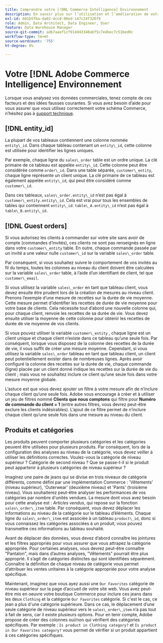 ```yaml
---
title: Comprendre votre [!DNL Commerce Intelligence] Environnement
description: En savoir plus sur l’utilisation et l’amélioration de votre [!DNL Commerce Intelligence] environnement.
exl-id: 601b5fba-da02-4cc8-96ed-147c24f326f9
role: Admin, Data Architect, Data Engineer, User
feature: Data Warehouse Manager
source-git-commit: adb7aaef1cf914d43348abf5c7e4bec7c51bed0c
workflow-type: tm+mt
source-wordcount: '755'
ht-degree: 0%

---
```


# Votre [!DNL Adobe Commerce Intelligence] Environnement

Lorsque vous analysez vos données commerciales, tenez compte de ces facteurs et des idées fausses courantes. Si vous avez besoin d’aide pour vous assurer que vous utilisez correctement votre schéma Commerce, n’hésitez pas à [support technique](https://experienceleague.adobe.com/docs/commerce-knowledge-base/kb/troubleshooting/miscellaneous/mbi-service-policies.html).

## [!DNL entity\_id]

La plupart de vos tableaux contiennent une colonne nommée `entity\_id`. Dans chaque tableau contenant un `entity\_id`, cette colonne est utilisée pour identifier les lignes uniques.

Par exemple, chaque ligne du `sales\_order` table est un ordre unique. La clé primaire de ce tableau est appelée `entity\_id`. Cette colonne peut être considérée comme `order\_id`. Dans une table séparée, `customer\_entity`, chaque ligne représente un client unique. La clé primaire de ce tableau est également appelée `entity\_id`, qui peut être considéré comme `customer\_id`.

Dans ces tableaux, `sales\_order.entity\_id` n’est pas égal à `customer\_entity.entity\_id`. Cela est vrai pour tous les ensembles de tables qui contiennent `entity\_id`: `table\_A.entity\_id` n’est pas égal à `table\_B.entity\_id`.

## [!DNL Guest orders]

Si vous autorisez les clients à commander sur votre site sans avoir de compte (commandes d’invités), ces clients ne sont pas renseignés en ligne dans votre `customer\_entity` table. En outre, chaque commande passée par un invité a une valeur nulle `customer\_id` sur la variable `sales\_order` table.

Par conséquent, si vous souhaitez suivre le comportement de vos invités au fil du temps, toutes les colonnes au niveau du client doivent être calculées sur la variable `sales\_order` table, à l’aide d’un identifiant de client, tel que `customer\_email`.

Si vous utilisez la variable `sales\_order` en tant que tableau client, vous devez ensuite être prudent lors de la création de mesures au niveau client. Prenons l’exemple d’une mesure de recettes sur la durée de vie moyenne. Cette mesure permet d’identifier les recettes de durée de vie moyenne pour votre base de clients. Cela nécessite tout d’abord une nouvelle colonne qui, pour chaque client, renvoie les recettes de sa durée de vie. Vous devez ensuite utiliser la moyenne de cette colonne pour obtenir les recettes de durée de vie moyenne de vos clients.

Si vous pouvez utiliser la variable `customer\_entity` , chaque ligne est un client unique et chaque client n’existe dans ce tableau qu’une seule fois. Par conséquent, lorsque vous disposez de la colonne des recettes de la durée de vie, il vous suffit de créer une mesure moyenne. Cependant, si vous utilisez la variable `sales\_order` tableau en tant que tableau client, un client peut potentiellement exister dans de nombreuses lignes. Après avoir configuré la colonne des recettes sur la durée de vie, chaque commande (ligne) placée par un client donné indique les recettes sur la durée de vie du client ; mais vous ne souhaitez inclure ce client qu’une seule fois dans votre mesure moyenne globale.

L’astuce est que vous devez ajouter un filtre à votre mesure afin de n’inclure chaque client qu’une seule fois. Adobe vous encourage à créer et à utiliser un jeu de filtres nommé **Clients que nous comptons** qui filtre pour **Numéro de commande du client = 1** (entre autres filtres, vous devrez peut-être exclure les clients indésirables). L’ajout de ce filtre permet de n’inclure chaque client qu’une seule fois dans une mesure au niveau du client.

## Produits et catégories

Les produits peuvent comporter plusieurs catégories et les catégories peuvent être utilisées pour plusieurs produits. Par conséquent, lors de la configuration des analyses au niveau de la catégorie, vous devez veiller à utiliser les définitions correctes. Voulez-vous la catégorie de niveau supérieur ? Catégorie de second niveau ? Que se passe-t-il si le produit peut appartenir à plusieurs catégories de niveau supérieur ?

Imaginez une paire de jeans qui se divise en trois niveaux de catégorie différents, comme défini par une implémentation Commerce : &#39;Vêtements&#39; (niveau supérieur), &#39;Outerwear&#39; (deuxième niveau) et &#39;Pants&#39; (troisième niveau). Vous souhaiterez peut-être analyser les performances de vos catégories par nombre d&#39;unités vendues. La mesure dont vous avez besoin pour cette analyse est : _Articles vendus_, qui repose sur la fonction `sales\_order\_item` table. Par conséquent, vous devez déplacer les informations au niveau de la catégorie sur le tableau d’éléments. Chaque ligne du `sales\_order\_item` est associée à un tableau `product\_id`, donc si vous connaissez les catégories associées à un produit, vous pouvez transmettre ces informations au tableau souhaité.

Avant de déplacer des données, vous devez d’abord connaître les jointures et les filtres appropriés pour vous assurer que vous attrapez la catégorie appropriée. Pour certaines analyses, vous devrez peut-être connaître &quot;Pantalon&quot;, mais dans d’autres analyses, &quot;Vêtements&quot; pourrait être plus approprié. Il s’agit de catégories distinctes qui sont identifiées séparément. Connaître la définition de chaque niveau de catégorie vous permet d’attribuer les ventes unitaires à la catégorie appropriée pour votre analyse spécifique.

Maintenant, imaginez que vous ayez aussi une `Our Favorites` catégorie de niveau supérieur sur la page d’accueil de votre site web. Vous avez peut-être mis en oeuvre votre boutique Commerce pour inclure ces jeans dans les deux `Clothing` et la catégorie `Our Favorites` catégorie. Si c&#39;est le cas, ce jean a plus d&#39;une catégorie supérieure. Dans ce cas, le déplacement d’une seule catégorie de niveau supérieur vers le `sales\_order\_item` n’a pas tout à fait de sens, car il existe plusieurs options. Pour en tenir compte, Adobe propose de créer des colonnes oui/non qui vérifient des catégories spécifiques. Par exemple : `Is product in Clothing category?` et `Is product in Our Favorites category?` vous permet de vérifier si un produit appartient à ces catégories spécifiques.
